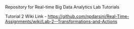 Repository for Real-time Big Data Analytics Lab Tutorials

Tutorial 2 Wiki Link - https://github.com/npdarsini/Real-Time-Assignments/wiki/Lab-2--Transformations-and-Actions
